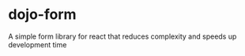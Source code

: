 # dojo-form
 A simple form library for react that reduces complexity and speeds up development time
